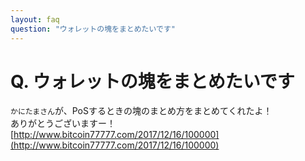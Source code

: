 ```yaml
---
layout: faq
question: "ウォレットの塊をまとめたいです"
---
```


# Q. ウォレットの塊をまとめたいです  
`かにたまさん`が、PoSするときの塊のまとめ方をまとめてくれたよ！  
ありがとうございますー！  
[http://www.bitcoin77777.com/2017/12/16/100000](http://www.bitcoin77777.com/2017/12/16/100000)  
